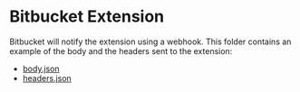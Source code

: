# Bitbucket Extension

Bitbucket will notify the extension using a webhook. This folder contains an example of the body and the headers sent to the extension:

 - [body.json](/docs/payload/body.json)
 - [headers.json](/docs/payload/headers.json)
